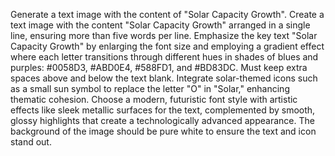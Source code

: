 Generate a text image with the content of "Solar Capacity Growth". Create a text image with the content "Solar Capacity Growth" arranged in a single line, ensuring more than five words per line. Emphasize the key text "Solar Capacity Growth" by enlarging the font size and employing a gradient effect where each letter transitions through different hues in shades of blues and purples: #0058D3, #ABD0E4, #588FD1, and #BD83DC. Must keep extra spaces above and below the text blank. Integrate solar-themed icons such as a small sun symbol to replace the letter "O" in "Solar," enhancing thematic cohesion. Choose a modern, futuristic font style with artistic effects like sleek metallic surfaces for the text, complemented by smooth, glossy highlights that create a technologically advanced appearance. The background of the image should be pure white to ensure the text and icon stand out.